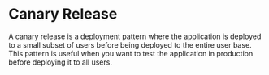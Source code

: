# Canary Release

A canary release is a deployment pattern where the application is deployed to a small subset of users before being deployed to the entire user base. This pattern is useful when you want to test the application in production before deploying it to all users.
